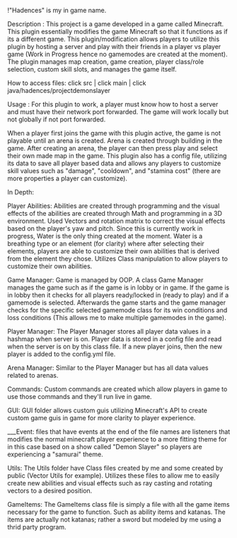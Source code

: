 !"Hadences" is my in game name.

Description :
This project is a game developed in a game called Minecraft. This plugin essentially modifies the game Minecraft so that it functions as if its a different game.
This plugin/modification allows players to utilize this plugin by hosting a server and play with their friends in a player vs player game (Work in Progress hence
no gamemodes are created at the moment). The plugin manages map creation, game creation, player class/role selection, custom skill slots, and manages the game itself. 

How to access files:
  click src | click main | click java/hadences/projectdemonslayer

Usage :
For this plugin to work, a player must know how to host a server and must have their network port forwarded. The game will work locally but not globally if not
port forwarded.

When a player first joins the game with this plugin active, the game is not playable until an arena is created. Arena is created through building in the game. After
creating an arena, the player can then press play and select their own made map in the game. This plugin also has a config file, utilizing its data to save all player
based data and allows any players to customize skill values such as "damage", "cooldown", and "stamina cost" (there are more properties a player can customize).

In Depth:

  Player Abilities:
    Abilities are created through programming and the visual effects of the abilities are created through Math and programming in a 3D environment.
    Used Vectors and rotation matrix to correct the visual effects based on the player's yaw and pitch.
    Since this is currently work in progress, Water is the only thing created at the moment. Water is a breathing type or an element (for clarity) where after selecting
    their elements, players are able to customize their own abilities that is derived from the element they chose. Utilizes Class manipulation to allow players to
    customize their own abilities.
    
  Game Manager:
    Game is managed by OOP. A class Game Manager manages the game such as if the game is in lobby or in game. If the game is in lobby then it checks for all players
    ready/locked in (ready to play) and if a gamemode is selected. Afterwards the game starts and the game manager checks for the specific selected gamemode class for
    its win conditions and loss conditions (This allows me to make multiple gamemodes in the game).
    
  Player Manager:
    The Player Manager stores all player data values in a hashmap when server is on. Player data is stored in a config file and read when the server is on by this class
    file. If a new player joins, then the new player is added to the config.yml file.
  
  Arena Manager:
    Similar to the Player Manager but has all data values related to arenas.
  
  Commands:
    Custom commands are created which allow players in game to use those commands and they'll run live in game.
    
  GUI:
    GUI folder allows custom guis utilizing Minecraft's API to create custom game guis in game for more clarity to player experience.
    
  ___Event:
    files that have events at the end of the file names are listeners that modifies the normal minecraft player experience to a more fitting theme for in this case
    based on a show called "Demon Slayer" so players are experiencing a "samurai" theme.
  
  Utils:
    The Utils folder have Class files created by me and some created by public (Vector Utils for example). Utilizes these files to allow me to easily create new 
    abilities and visual effects such as ray casting and rotating vectors to a desired position.
  
  GameItems:
    The GameItems class file is simply a file with all the game items necessary for the game to function. Such as ability items and katanas. The items are actually not
    katanas; rather a sword but modeled by me using a thrid party program.
